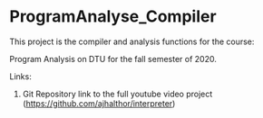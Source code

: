 # ProgramAnalyse_Compiler

This project is the compiler and analysis functions for the course:

Program Analysis on DTU for the fall semester of 2020.

Links: 
1) Git Repository link to the full youtube video project (https://github.com/ajhalthor/interpreter) 

